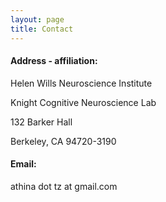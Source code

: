 ```yaml
---
layout: page
title: Contact
---
```


#### Address - affiliation:

Helen Wills Neuroscience Institute

Knight Cognitive Neuroscience Lab

132 Barker Hall

Berkeley, CA 94720-3190

#### Email:

athina dot tz at gmail.com
